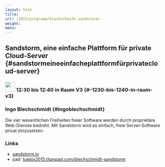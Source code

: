 ```yaml
---
layout: talk
title:
url: /2015/programm/blechschmidt-sandstorm/
weight: 
menu:
---
```

## Sandstorm, eine einfache Plattform für private Cloud-Server {#sandstormeineeinfacheplattformfürprivatecloud-server}

### <img height = "32" src="../../../images/lightning.svg"> 12:30 bis 12:40 in Raum V3 {#-1230-bis-1240-in-raum-v3}

### Ingo Blechschmidt {#ingoblechschmidt}

Die vier wesentlichen Freiheiten freier Software werden durch proprietäre Web-Dienste bedroht.
Mit Sandstorm wird es einfach, freie Server-Software privat einzusetzen.

### Links

- <a href="https://sandstorm.io" target="_blank">sandstorm.io</a>
- pad: <a href="https://tuebix2015.titanpad.com/blechschmidt-sandstorm" target="_blank">tuebix2015.titanpad.com/blechschmidt-sandstorm</a>
